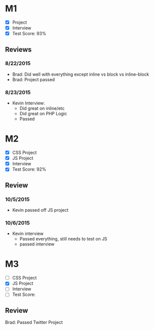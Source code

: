 # M1

- [x] Project
- [x] Interview
- [x] Test Score: 93%

## Reviews

### 8/22/2015

- Brad: Did well with everything except inline vs block vs inline-block
- Brad: Project passed

### 8/23/2015

- Kevin Interview:
  - Did great on inline/etc
  - Did great on PHP Logic
  - Passed

# M2

- [x] CSS Project
- [x] JS Project
- [x] Interview
- [x] Test Score: 92%

## Review

### 10/5/2015

- Kevin passed off JS project

### 10/6/2015

- Kevin interview
  - Passed everything, still needs to test on JS
  - passed interview

# M3
- [ ] CSS Project
- [x] JS Project
- [ ] Interview
- [ ] Test Score: 

## Review

Brad: Passed Twitter Project
